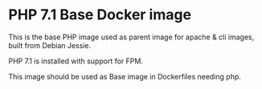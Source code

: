 # PHP 7.1 Base Docker image

This is the base PHP image used as parent image for apache & cli images, built from Debian Jessie.

PHP 7.1 is installed with support for FPM.

This image should be used as Base image in Dockerfiles needing php.
